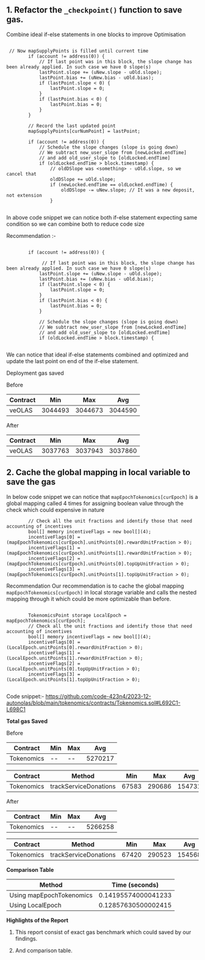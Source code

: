 ## 1. Refactor the `_checkpoint()` function to save gas.

 Combine ideal if-else statements in one blocks to improve Optimisation
 
```solidity

 // Now mapSupplyPoints is filled until current time
        if (account != address(0)) {
            // If last point was in this block, the slope change has been already applied. In such case we have 0 slope(s)
            lastPoint.slope += (uNew.slope - uOld.slope);
            lastPoint.bias += (uNew.bias - uOld.bias);
            if (lastPoint.slope < 0) {
                lastPoint.slope = 0;
            }
            if (lastPoint.bias < 0) {
                lastPoint.bias = 0;
            }
        }

        // Record the last updated point
        mapSupplyPoints[curNumPoint] = lastPoint;

        if (account != address(0)) {
            // Schedule the slope changes (slope is going down)
            // We subtract new_user_slope from [newLocked.endTime]
            // and add old_user_slope to [oldLocked.endTime]
            if (oldLocked.endTime > block.timestamp) {
                // oldDSlope was <something> - uOld.slope, so we cancel that
                oldDSlope += uOld.slope;
                if (newLocked.endTime == oldLocked.endTime) {
                    oldDSlope -= uNew.slope; // It was a new deposit, not extension
                }


```
In above code snippet we can notice both if-else statement expecting same condition so we can combine both to reduce code size

Recommendation :-

```solidity

        if (account != address(0)) {

             // If last point was in this block, the slope change has been already applied. In such case we have 0 slope(s)
            lastPoint.slope += (uNew.slope - uOld.slope);
            lastPoint.bias += (uNew.bias - uOld.bias);
            if (lastPoint.slope < 0) {
                lastPoint.slope = 0;
            }
            if (lastPoint.bias < 0) {
                lastPoint.bias = 0;
            }

            // Schedule the slope changes (slope is going down)
            // We subtract new_user_slope from [newLocked.endTime]
            // and add old_user_slope to [oldLocked.endTime]
            if (oldLocked.endTime > block.timestamp) {


```
We can notice that ideal if-else statements combined and optimized and update the last point on end of the if-else statement.

Deployment gas saved

Before

| Contract  | Min  | Max  | Avg  |
|---|---|---|---|
| veOLAS   |  3044493 |  3044673  | 3044590  |

After 

| Contract  | Min  | Max  | Avg  |
|---|---|---|---|
| veOLAS   | 3037763  | 3037943  | 3037860  |



## 2. Cache the global mapping in local variable to save the gas 

In below code snippet we can notice that `mapEpochTokenomics[curEpoch]` is a global mapping called 4 times for assigning boolean value through the check which could expensive in nature 

```solidity
        // Check all the unit fractions and identify those that need accounting of incentives
        bool[] memory incentiveFlags = new bool[](4);
        incentiveFlags[0] = (mapEpochTokenomics[curEpoch].unitPoints[0].rewardUnitFraction > 0);
        incentiveFlags[1] = (mapEpochTokenomics[curEpoch].unitPoints[1].rewardUnitFraction > 0);
        incentiveFlags[2] = (mapEpochTokenomics[curEpoch].unitPoints[0].topUpUnitFraction > 0);
        incentiveFlags[3] = (mapEpochTokenomics[curEpoch].unitPoints[1].topUpUnitFraction > 0);

```

Recommendation 
Our recommendation is to cache the global mapping `mapEpochTokenomics[curEpoch]` in local storage variable and calls the nested mapping through it which could be more optimizable than before.

```solidity

        TokenomicsPoint storage LocalEpoch = mapEpochTokenomics[curEpoch];
        // Check all the unit fractions and identify those that need accounting of incentives
        bool[] memory incentiveFlags = new bool[](4);
        incentiveFlags[0] = (LocalEpoch.unitPoints[0].rewardUnitFraction > 0);
        incentiveFlags[1] = (LocalEpoch.unitPoints[1].rewardUnitFraction > 0);
        incentiveFlags[2] = (LocalEpoch.unitPoints[0].topUpUnitFraction > 0);
        incentiveFlags[3] = (LocalEpoch.unitPoints[1].topUpUnitFraction > 0);


```

Code snippet:- 
https://github.com/code-423n4/2023-12-autonolas/blob/main/tokenomics/contracts/Tokenomics.sol#L692C1-L698C1


**Total gas Saved**

Before

| Contract  | Min  | Max  | Avg  |
|---|---|---|---|
| Tokenomics   |  -- |  -- | 5270217  |

| Contract  | Method  | Min  | Max  | Avg  |
|---|---|---|---|---|
| Tokenomics  | trackServiceDonations  | 67583  |  290686  | 154731 |




After

| Contract  | Min  | Max  | Avg  |
|---|---|---|---|
| Tokenomics   |  -- |  -- | 5266258  |

| Contract  | Method  | Min  | Max  | Avg  |
|---|---|---|---|---|
| Tokenomics  | trackServiceDonations  |   67420   |  290523  | 154568 |


**Comparison Table**

| Method  | Time (seconds)  |
|---|---|
| Using mapEpochTokenomics | 0.14195574000041233 |
| Using LocalEpoch	  | 0.12857630500002415 |

**Highlights of the Report**

1. This report consist of exact gas benchmark which could saved by our findings.

2. And comparison table.